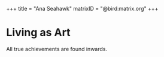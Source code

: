 +++
title = "Ana Seahawk"
matrixID = "@bird:matrix.org"
+++

# Living as Art
All true achievements are found inwards.
